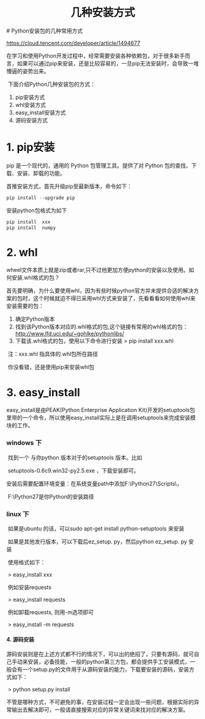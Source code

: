 <h1 align="center">几种安装方式</h1>
# Python安装包的几种常用方式

https://cloud.tencent.com/developer/article/1494677

在学习和使用Python开发过程中，经常需要安装各种依赖包，对于很多新手而言，如果可以通过pip来安装，还是比较容易的，一旦pip无法安装时，会导致一堆懵逼的姿势出来。

​        下面介绍Python几种安装包的方式：

1.  pip安装方式
2. whl安装方式
3. easy_install安装方式
4. 源码安装方式



#  1. pip安装

pip 是一个现代的，通用的 Python 包管理工具。提供了对 Python 包的查找、下载、安装、卸载的功能。

首推安装方式，首先升级pip至最新版本，命令如下：

```asm
pip install --upgrade pip    
```



安装python包格式为如下

```asm
pip install  xxx
pip install  numpy
```





# 2. whl

   wheel文件本质上就是zip或者rar,只不过他更加方便python的安装以及使用。如何安装.whl格式的包？

​        首先要明确，为什么要使用whl，因为有些时候python官方并未提供合适的解决方案的包时，这个时候就迫不得已采用whl方式来安装了，先看看看如何使用whl来安装需要的包：

1.  确定Python版本
2. 找到该Python版本对应的.whl格式的包,这个链接有常用的whl格式的包：http://www.lfd.uci.edu/~gohlke/pythonlibs/
3. 下载该.whl格式的包，使用以下命令进行安装 > pip install xxx.whl

​        注：xxx.whl 指具体的.whl包所在路径

​        你没看错，还是使用pip来安装whl包



# 3. easy_install

easy_install是由PEAK(Python Enterprise Application Kit)开发的setuptools包里带的一个命令，所以使用easy_install实际上是在调用setuptools来完成安装模块的工作。

###     **windows 下**

​        找到一个 与你python 版本对于的setuptools 版本。比如

​        setuptools-0.6c9.win32-py2.5.exe ，下载安装即可。

​        安装后需要配置环境变量：在系统变量path中添加F:\Python27\Scripts\，

​        F:\Python27是你Python的安装路径

###  **linux 下**

​        如果是ubuntu 的话，可以sudo apt-get install python-setuptools 来安装

​        如果是其他发行版本，可以下载后ez_setup. py，然后python ez_setup. py 安装

​        使用格式如下：

​        \> easy_install xxx

​        例如安装requests

​        \> easy_install requests

​        例如卸载requests, 则用-m选项即可

​        \> easy_install -m requests



#### 4. 源码安装

​        源码安装则是在上述方式都不行的情况下，可以出的绝招了，只要有源码，就可自己手动来安装，必备技能，一般的python第三方包，都会提供手工安装模式，一般会有一个setup.py的文件用于从源码安装的能力，下载要安装的源码，安装方式如下：

​        \> python setup.py install 

不管是哪种方式，不可避免的事，在安装过程一定会出现一些问题，根据实际的异常输出去解决即可，一般请直接搜索对应的异常关键词来找对应的解决方案。